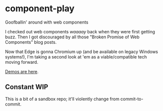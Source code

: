 # component-play

Goofballin' around with web components

I checked out web components _waaaay_ back when they were first getting buzz. Then I got discouraged by all those "Broken Promise of Web Components" blog posts.

Now that Edge is gonna Chromium up (and be available on legacy Windows systems!), I'm taking a second look at 'em as a viable/compatible tech moving forward.

[Demos are here](https://phillipluther.github.io/component-play/examples).

## Constant WIP

This is a bit of a sandbox repo; it'll violently change from commit-to-commit.
